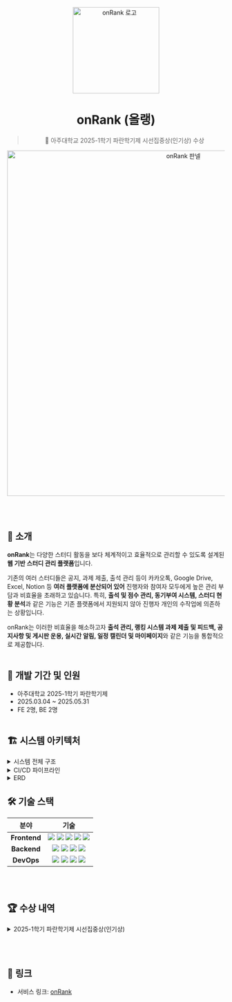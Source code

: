 <div align="center">
  <img src="https://github.com/user-attachments/assets/872d848f-4d83-46d2-9e6f-a88873a2f42e" alt="onRank 로고" width="200">

  # onRank (올랭)
  > 🎉 아주대학교 2025-1학기 파란학기제 시선집중상(인기상) 수상

  <img src="https://github.com/user-attachments/assets/50402606-5a24-4fc4-89cf-7079fa7f5350" alt="onRank 판넬" width="800">
</div>

<br></br>

## 📝 소개

**onRank**는 다양한 스터디 활동을 보다 체계적이고 효율적으로 관리할 수 있도록 설계된 **웹 기반 스터디 관리 플랫폼**입니다. 

기존의 여러 스터디들은 공지, 과제 제출, 출석 관리 등이 카카오톡, Google Drive, Excel, Notion 등 **여러 플랫폼에 분산되어 있어** 진행자와 참여자 모두에게 높은 관리 부담과 비효율을 초래하고 있습니다. 특히, **출석 및 점수 관리, 동기부여 시스템, 스터디 현황 분석**과 같은 기능은 기존 플랫폼에서 지원되지 않아 진행자 개인의 수작업에 의존하는 상황입니다. 

onRank는 이러한 비효율을 해소하고자 **출석 관리, 랭킹 시스템 과제 제출 및 피드백, 공지사항 및 게시판 운용, 실시간 알림, 일정 캘린더 및 마이페이지**와 같은 기능을 통합적으로 제공합니다.
<br></br>
## 👥 개발 기간 및 인원

- 아주대학교 2025-1학기 파란학기제
- 2025.03.04 ~ 2025.05.31
- FE 2명, BE 2명
  <br></br>
## 🏗️ 시스템 아키텍처

<details>
<summary>시스템 전체 구조</summary>
<img src="https://github.com/user-attachments/assets/4769e4ab-adcd-43d8-93d9-c8effcf01417" alt="시스템 아키텍처">
<br></br>
</details>

<details>
<summary>CI/CD 파이프라인</summary>
<h3>Frontend</h3>
<img src="https://github.com/user-attachments/assets/ba126193-c1aa-4fd6-92fe-6903f54ccb0f" alt="프론트엔드 CI/CD">
<h3>Backend</h3>
<img src="https://github.com/user-attachments/assets/a1bcd252-2919-443b-a89a-85c50aa31d2b" alt="백엔드 CI/CD">
<br></br>
</details>

<details>
<summary>ERD</summary>
<img src="https://github.com/user-attachments/assets/ba13b412-b003-4899-a9e4-c8fd9308601e" alt="ERD">
<br></br>
</details>

## 🛠️ 기술 스택

| 분야 |                                                                                                                                                                                                                                                                               기술                                                                                                                                                                                                                                                                               |
|:---:|:--------------------------------------------------------------------------------------------------------------------------------------------------------------------------------------------------------------------------------------------------------------------------------------------------------------------------------------------------------------------------------------------------------------------------------------------------------------------------------------------------------------------------------------------------------------:|
| **Frontend** | <img src="https://img.shields.io/badge/React-61DAFB?style=flat-square&logo=React&logoColor=black"/> <img src="https://img.shields.io/badge/JavaScript-F7DF1E?style=flat-square&logo=JavaScript&logoColor=black"/> <img src="https://img.shields.io/badge/Vite-646CFF?style=flat-square&logo=Vite&logoColor=white"/> <img src="https://img.shields.io/badge/React_Query-FF4154?style=flat-square&logo=ReactQuery&logoColor=white"/> <img src="https://img.shields.io/badge/Styled_Components-DB7093?style=flat-square&logo=styled-components&logoColor=white"/> |
| **Backend** |                                                         <img src="https://img.shields.io/badge/Java-007396?style=flat-square&logo=java&logoColor=white"/> <img src="https://img.shields.io/badge/Spring_Boot-6DB33F?style=flat-square&logo=Spring-Boot&logoColor=white"/> <img src="https://img.shields.io/badge/Spring_Security-6DB33F?style=flat-square&logo=Spring-Security&logoColor=white"/> <img src="https://img.shields.io/badge/MySQL-4479A1?style=flat-square&logo=MySQL&logoColor=white"/>                                                          |
| **DevOps** |                                                                        <img src="https://img.shields.io/badge/Docker-2496ED?style=flat-square&logo=Docker&logoColor=white"/> <img src="https://img.shields.io/badge/NGINX-009639?style=flat-square&logo=NGINX&logoColor=white"/> <img src="https://img.shields.io/badge/AWS-232F3E?style=flat-square&logo=Amazon-AWS&logoColor=white"/> <img src="https://img.shields.io/badge/Git-F05032?style=flat-square&logo=Git&logoColor=white"/>                                                                        |

<br></br>

## 🏆 수상 내역

<details>
<summary>2025-1학기 파란학기제 시선집중상(인기상)</summary>
<img src="https://github.com/user-attachments/assets/e3f0e69f-711f-4d9b-bd9d-a4fafd812f8d" alt="수상 내역 1">
<img src="https://github.com/user-attachments/assets/889b4f28-60b2-4a3f-bb8b-e12a0335e674" alt="수상 내역 2">
</details>

<br></br>

## 🔗 링크

- 서비스 링크: [onRank](https://onrank.kr)